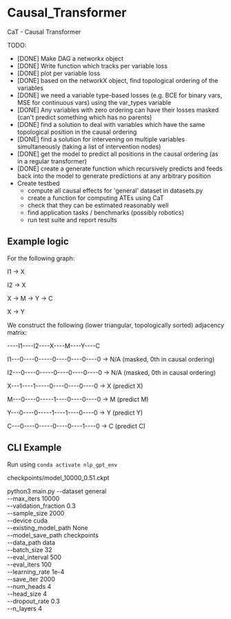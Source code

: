 # Causal_Transformer
CaT - Causal Transformer

TODO:
- [DONE] Make DAG a networkx object
- [DONE] Write function which tracks per variable loss
- [DONE] plot per variable loss
- [DONE] based on the networkX object, find topological ordering of the variables
- [DONE] we need a variable type-based losses (e.g. BCE for binary vars, MSE for continuous vars) using the var_types variable
- [DONE] Any variables with zero ordering can have their losses masked (can't predict something which has no parents)
- [DONE] find a solution to deal with variables which have the same topological position in the causal ordering
- [DONE] find a solution for intervening on multiple variables simultaneously (taking a list of intervention nodes)
- [DONE] get the model to predict all positions in the causal ordering (as in a regular transformer)
- [DONE] create a generate function which recursively predicts and feeds back into the model to generate predictions at any arbitrary position
- Create testbed
  - compute all causal effects for 'general' dataset in datasets.py 
  - create a function for computing ATEs using CaT 
  - check that they can be estimated reasonably well
  - find application tasks / benchmarks (possibly robotics)
  - run test suite and report results


## Example logic

For the following graph:

I1 -> X

I2 -> X

X -> M -> Y -> C

X -> Y

We construct the following (lower triangular, topologically sorted) adjacency matrix:

----I1----I2----X----M----Y----C

I1---0----0-----0----0----0----0  ->  N/A (masked, 0th in causal ordering)

I2---0----0-----0----0----0----0  ->  N/A (masked, 0th in causal ordering)

X---1----1-----0----0----0----0   ->  X  (predict X)

M---0----0-----1----0----0----0   ->  M  (predict M)

Y---0----0-----1----1----0----0   ->  Y  (predict Y)

C---0----0-----0----0----1----0   ->  C  (predict C) 




## CLI Example
Run using ```conda activate nlp_gpt_env```

checkpoints/model_10000_0.51.ckpt

python3 main.py --dataset general \
--max_iters 10000 \
--validation_fraction 0.3 \
--sample_size 2000  \
--device cuda \
--existing_model_path  None \
--model_save_path checkpoints \
--data_path data \
--batch_size 32 \
--eval_interval 500 \
--eval_iters 100 \
--learning_rate 1e-4 \
--save_iter 2000 \
--num_heads 4 \
--head_size 4 \
--dropout_rate 0.3 \
--n_layers 4 

